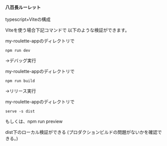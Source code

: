 #### 八百長ルーレット

typescript+Viteの構成

Viteを使う場合下記コマンドで
以下のような検証ができます。

my-roulette-appのディレクトリで
```
npm run dev
```
→デバッグ実行

my-roulette-appのディレクトリで
```
npm run build
```
→リリース実行

my-roulette-appのディレクトリで
```
serve -s dist
```
もしくは、npm run preview

dist下のローカル検証ができる
(プロダクションビルドの問題がないかを確認できる。)
